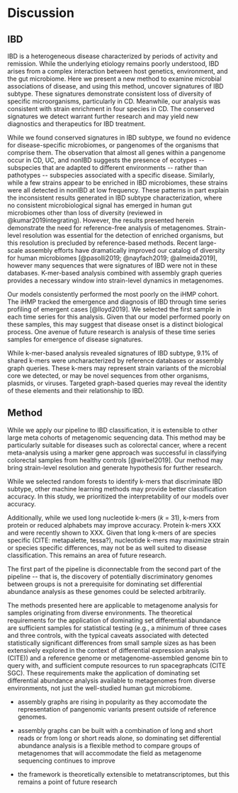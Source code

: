 # Discussion

## IBD 

IBD is a heterogeneous disease characterized by periods of activity and remission. 
While the underlying etiology remains poorly understood, IBD arises from a complex interaction between host genetics, environment, and the gut microbiome. 
Here we present a new method to examine microbial associations of disease, and using this method, uncover signatures of IBD subtype. 
These signatures demonstrate consistent loss of diversity of specific microorganisms, particularly in CD. 
Meanwhile, our analysis was consistent with strain enrichment in four species in CD.
The conserved signatures we detect warrant further research and may yield new diagnostics and therapeutics for IBD treatment.

While we found conserved signatures in IBD subtype, we found no evidence for disease-specific microbiomes, or pangenomes of the organisms that comprise them. 
The observation that almost all genes within a pangenome occur in CD, UC, and nonIBD suggests the presence of ecotypes -- subspecies that are adapted to different environments -- rather than pathotypes -- subspecies associated with a specific disease.
Similarly, while a few strains appear to be enriched in IBD microbiomes, these strains were all detected in nonIBD at low frequency. 
These patterns in part explain the inconsistent results generated in IBD subtype characterization, where no consistent microbiological signal has emerged in human gut microbiomes other than loss of diversity (reviewed in @kumar2019integrating). 
However, the results presented herein demonstrate the need for reference-free analysis of metagenomes. 
Strain-level resolution was essential for the detection of enriched organisms, but this resolution is precluded by reference-based methods. 
Recent large-scale assembly efforts have dramatically improved our catalog of diversity for human microbiomes [@pasolli2019; @nayfach2019; @almeida2019], however many sequences that were signatures of IBD were not in these databases. 
K-mer-based analysis combined with assembly graph queries provides a necessary window into strain-level dynamics in metagenomes. 

Our models consistently performed the most poorly on the iHMP cohort. 
The iHMP tracked the emergence and diagnosis of IBD through time series profiling of emergent cases [@lloyd2019]. 
We selected the first sample in each time series for this analysis. 
Given that our model performed poorly on these samples, this may suggest that disease onset is a distinct biological process. 
One avenue of future research is analysis of these time series samples for emergence of disease signatures. 

While k-mer-based analysis revealed signatures of IBD subtype, 9.1% of shared k-mers were uncharacterized by reference databases or assembly graph queries. 
These k-mers may represent strain variants of the microbial core we detected, or may be novel sequences from other organisms, plasmids, or viruses. 
Targeted graph-based queries may reveal the identity of these elements and their relationship to IBD. 


## Method

While we apply our pipeline to IBD classification, it is extensible to other large meta cohorts of metagenomic sequencing data. 
This method may be particularly suitable for diseases such as colorectal cancer, where a recent meta-analysis using a marker gene approach was successful in classifying colorectal samples from healthy controls [@wirbel2019].
Our method may bring strain-level resolution and generate hypothesis for further research.

While we selected random forests to identify k-mers that discriminate IBD subtype, other machine learning methods may provide better classification accuracy. 
In this study, we prioritized the interpretability of our models over accuracy. 

Additionally, while we used long nucleotide k-mers (*k* = 31), k-mers from protein or reduced alphabets may improve accuracy. 
Protein k-mers XXX and were recently shown to XXX.
Given that long k-mers of are species specific (CITE: metapalette, tessa?), nucleotide k-mers may maximize strain or species specific differences, may not be as well suited to disease classification. 
This remains an area of future research.

The first part of the pipeline is diconnectable from the second part of the pipeline -- that is, the discovery of potentially discriminatory genomes between groups is not a prerequisite for dominating set differential abundance analysis as these genomes could be selected arbitrarily.

The methods presented here are applicable to metagenome analysis for samples originating from diverse environments. 
The theoretical requirements for the application of dominating set differential abundance are sufficient samples for statistical testing (e.g., a minimum of three cases and three controls, with the typical caveats associated with detected statistically significant differences from small sample sizes as has been extensively explored in the context of differential expression analysis (CITE)) and a reference genome or metagenome-assembled genome bin to query with, and sufficient compute resources to run spacegraphcats (CITE SGC). 
These requirements make the application of dominating set differential abundance analysis available to metagenomes from diverse environments, not just the well-studied human gut microbiome. 

+ assembly graphs are rising in popularity as they accomodate the representation of pangenomic variants present outside of reference genomes. 

+ assembly graphs can be built with a combination of long and short reads or from long or short reads alone, so dominating set differential abundance analysis is a flexible method to compare groups of metagenomes that will accommodate the field as metagenome sequencing continues to improve

+ the framework is theoretically extensible to metatranscriptomes, but this remains a point of future research